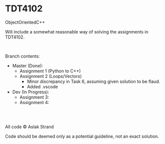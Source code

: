 # TDT4102
ObjectOrientedC++

Will include a somewhat reasonable way of solving the assignments in TDT4102.

<br>

Branch contents:
- Master (Done):
  - Assignment 1 (Python to C++)
  - Assignment 2 (Loops/Vectors)
    - Minor discrepancy in Task 6, assuming given solution to be flaud.
    - Added .vscode
- Dev (In Progress):
  - Assignment 3:
  - Assignment 4:
  
<br><br>

All code © Aslak Strand

Code should be deemed only as a potential guideline, not an exact solution.

